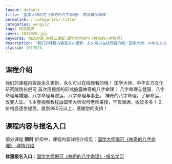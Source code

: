 ```yaml
---
layout: default
title: '国学大师倪可《神奇的八字命理》-网易精品单课'
permalink: /:categories/:title/
categories: wangyi2
tags: 网易提供
cover: 1017026.jpg
keywords: 精选网课,网易云课堂,国学大师倪可《神奇的八字命理》
description: "我们的课程内容是永久更新，永久可以在线观看的哦！国学大师、中华东方文化研究院院长倪可首次用视频的形式披露神奇的八字命理：八字命理与健康、八字命理与婚姻、八字命理与财运、八字命理与事业。神奇的"
classid: 1017026
---
```


## 课程介绍

我们的课程内容是永久更新，永久可以在线观看的哦！
国学大师、中华东方文化研究院院长倪可 
首次用视频的形式披露神奇的八字命理： 
八字命理与健康、八字命理与婚姻、八字命理与财运、八字命理与事业。 
神奇的八字命理，了解命运，改变人生。 
1.本套视频教程由国学大师倪可老师亲授，干货满满，收货多多！
2.价格会逐步提高，直到980元以上，感谢您的支持！

## 课程内容与报名入口

部分课程 **限时** 折扣中，课程内容详细介绍见：[国学大师倪可《神奇的八字命理》-详情介绍](https://study.163.com/course/introduction/1017026.htm?share=1&shareId=1025206652&utm_campaign=share&utm_medium=iphoneShare&utm_source=&utm_u=1025206652)

**优惠报名入口**：[国学大师倪可《神奇的八字命理》-报名学习](https://study.163.com/course/introduction/1017026.htm?share=1&shareId=1025206652&utm_campaign=share&utm_medium=iphoneShare&utm_source=&utm_u=1025206652)

